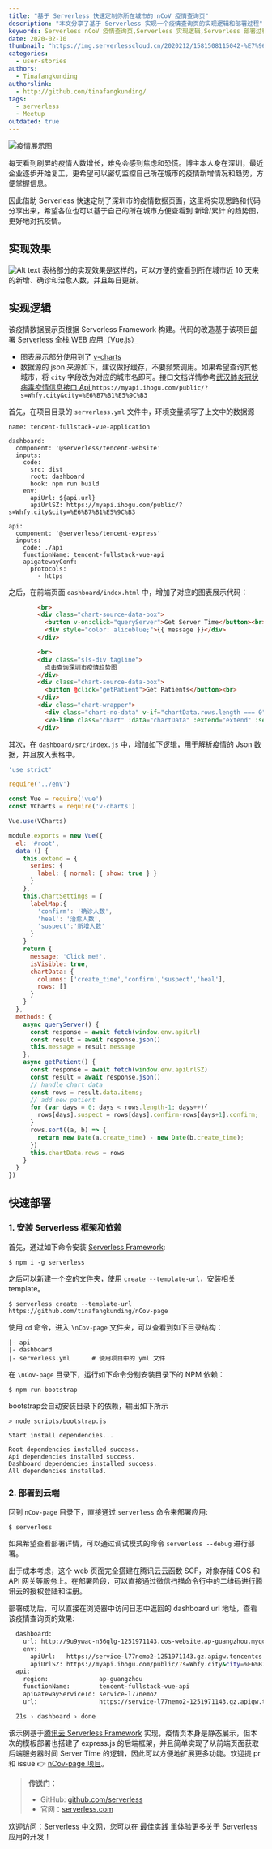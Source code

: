 ```yaml
---
title: "基于 Serverless 快速定制你所在城市的 nCoV 疫情查询页"
description: "本文分享了基于 Serverless 实现一个疫情查询页的实现逻辑和部署过程"
keywords: Serverless nCoV 疫情查询页,Serverless 实现逻辑,Serverless 部署过程
date: 2020-02-10
thumbnail: "https://img.serverlesscloud.cn/2020212/1581508115042-%E7%96%AB%E6%83%85.jpg"
categories:
  - user-stories
authors:
  - Tinafangkunding
authorslink:
  - http://github.com/tinafangkunding/
tags:
  - serverless
  - Meetup
outdated: true
---
```


![疫情展示图](https://img.serverlesscloud.cn/2020212/1581508115042-%E7%96%AB%E6%83%85.jpg)

每天看到刷屏的疫情人数增长，难免会感到焦虑和恐慌。博主本人身在深圳，最近企业逐步开始复工，更希望可以密切监控自己所在城市的疫情新增情况和趋势，方便掌握信息。

因此借助 Serverless 快速定制了深圳市的疫情数据页面，这里将实现思路和代码分享出来，希望各位也可以基于自己的所在城市方便查看到 新增/累计 的趋势图，更好地对抗疫情。

## 实现效果
![Alt text](https://img.serverlesscloud.cn/2020212/1581480946201-1581479410309.png)
表格部分的实现效果是这样的，可以方便的查看到所在城市近 10 天来的新增、确诊和治愈人数，并且每日更新。

## 实现逻辑

该疫情数据展示页根据 Serverless Framework 构建。代码的改造基于该项目[部署 Serverless 全栈 WEB 应用（Vue.js）](https://github.com/serverless/components/tree/master/templates/tencent-fullstack-vue-application)

- 图表展示部分使用到了 [v-charts](https://v-charts.js.org/#/)
- 数据源的 json 来源如下，建议做好缓存，不要频繁调用。如果希望查询其他城市，将 `city` 字段改为对应的城市名即可。接口文档详情参考[武汉肺炎冠状病毒疫情信息接口 Api
](https://qinhaolei.com/posts/46178/)
`https://myapi.ihogu.com/public/?s=Whfy.city&city=%E6%B7%B1%E5%9C%B3`

首先，在项目目录的 `serverless.yml` 文件中，环境变量填写了上文中的数据源

```
name: tencent-fullstack-vue-application

dashboard:
  component: '@serverless/tencent-website'
  inputs:
    code:
      src: dist
      root: dashboard
      hook: npm run build
    env:
      apiUrl: ${api.url}
      apiUrlSZ: https://myapi.ihogu.com/public/?s=Whfy.city&city=%E6%B7%B1%E5%9C%B3

api:
  component: '@serverless/tencent-express'
  inputs:
    code: ./api
    functionName: tencent-fullstack-vue-api
    apigatewayConf:
      protocols:
        - https
```

之后，在前端页面 `dashboard/index.html` 中，增加了对应的图表展示代码：
```html
        <br>
        <div class="chart-source-data-box">
          <button v-on:click="queryServer">Get Server Time</button><br>
          <div style="color: aliceblue;">{{ message }}</div>
        </div>

        <br>
        <div class="sls-div tagline">
          点击查询深圳市疫情趋势图
        </div>
        <div class="chart-source-data-box">
          <button @click="getPatient">Get Patients</button><br>
        </div>
        <div class="chart-wrapper">
          <div class="chart-no-data" v-if="chartData.rows.length === 0">No Data</div>
          <ve-line class="chart" :data="chartData" :extend="extend" :settings="chartSettings" height="100%" v-if="chartData.rows.length > 0"/>
        </div>
```

其次，在  `dashboard/src/index.js` 中，增加如下逻辑，用于解析疫情的 Json 数据，并且放入表格中。

```javascript
'use strict'

require('../env')

const Vue = require('vue')
const VCharts = require('v-charts')

Vue.use(VCharts)

module.exports = new Vue({
  el: '#root',
  data () {
    this.extend = {
      series: {
        label: { normal: { show: true } }
      }
    },
    this.chartSettings = {
      labelMap:{
        'confirm': '确诊人数',
        'heal': '治愈人数',
        'suspect':'新增人数'
      }
    }
    return {
      message: 'Click me!',
      isVisible: true,
      chartData: {
        columns: ['create_time','confirm','suspect','heal'],
        rows: []
      }
    }
  },
  methods: {
    async queryServer() {
      const response = await fetch(window.env.apiUrl)
      const result = await response.json()
      this.message = result.message
    },
    async getPatient() {
      const response = await fetch(window.env.apiUrlSZ)
      const result = await response.json()
      // handle chart data
      const rows = result.data.items;
      // add new patient
      for (var days = 0; days < rows.length-1; days++){
        rows[days].suspect = rows[days].confirm-rows[days+1].confirm;
      }
      rows.sort((a, b) => {
        return new Date(a.create_time) - new Date(b.create_time);
      })
      this.chartData.rows = rows
    }
  }
})
```

## 快速部署

### 1. 安装 Serverless 框架和依赖

首先，通过如下命令安装 [Serverless Framework](https://www.github.com/serverless/serverless):

```console
$ npm i -g serverless
```

之后可以新建一个空的文件夹，使用 `create --template-url`，安装相关 template。

```console
$ serverless create --template-url https://github.com/tinafangkunding/nCov-page
```

使用 `cd` 命令，进入 `\nCov-page` 文件夹，可以查看到如下目录结构：

```
|- api
|- dashboard
|- serverless.yml      # 使用项目中的 yml 文件
```

在 `\nCov-page` 目录下，运行如下命令分别安装目录下的 NPM 依赖：
```console
$ npm run bootstrap
```
bootstrap会自动安装目录下的依赖，输出如下所示
```console
> node scripts/bootstrap.js

Start install dependencies...

Root dependencies installed success.
Api dependencies installed success.
Dashboard dependencies installed success.
All dependencies installed.
```

### 2. 部署到云端

回到 `nCov-page` 目录下，直接通过 `serverless` 命令来部署应用:

```console
$ serverless
```

如果希望查看部署详情，可以通过调试模式的命令 `serverless --debug` 进行部署。

出于成本考虑，这个 web 页面完全搭建在腾讯云云函数 SCF，对象存储 COS 和 API 网关等服务上。在部署阶段，可以直接通过微信扫描命令行中的二维码进行腾讯云的授权登陆和注册。

部署成功后，可以直接在浏览器中访问日志中返回的 dashboard url 地址，查看该疫情查询页的效果:

```bash
  dashboard:
    url: http://9u9ywac-n56qlg-1251971143.cos-website.ap-guangzhou.myqcloud.com
    env:
      apiUrl:   https://service-l77nemo2-1251971143.gz.apigw.tencentcs.com/release/
      apiUrlSZ: https://myapi.ihogu.com/public/?s=Whfy.city&city=%E6%B7%B1%E5%9C%B3
  api:
    region:              ap-guangzhou
    functionName:        tencent-fullstack-vue-api
    apiGatewayServiceId: service-l77nemo2
    url:                 https://service-l77nemo2-1251971143.gz.apigw.tencentcs.com/release/

  21s › dashboard › done
```

该示例基于[腾讯云 Serverless Framework](https://cloud.tencent.com/product/sf) 实现，疫情页本身是静态展示，但本次的模板部署也搭建了 express.js 的后端框架，并且简单实现了从前端页面获取后端服务器时间 Server Time 的逻辑，因此可以方便地扩展更多功能。欢迎提 pr 和 issue 👉 [nCov-page 项目](https://github.com/tinafangkunding/nCov-page)。

> **传送门：**
>
> - GitHub: [github.com/serverless](https://github.com/serverless/serverless/blob/master/README_CN.md)
> - 官网：[serverless.com](https://serverless.com/)

欢迎访问：[Serverless 中文网](https://serverlesscloud.cn/)，您可以在 [最佳实践](https://serverlesscloud.cn/best-practice/) 里体验更多关于 Serverless 应用的开发！
